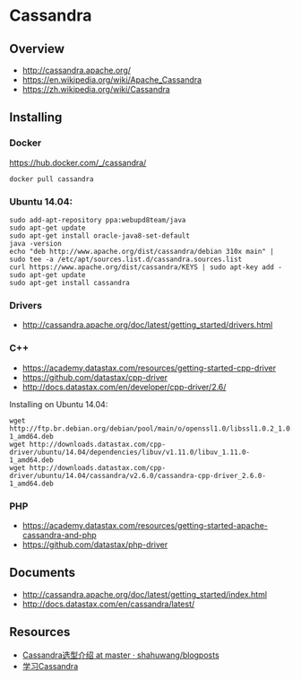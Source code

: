 # Cassandra


## Overview

- http://cassandra.apache.org/
- https://en.wikipedia.org/wiki/Apache_Cassandra
- https://zh.wikipedia.org/wiki/Cassandra


## Installing

### Docker

https://hub.docker.com/_/cassandra/

    docker pull cassandra

### Ubuntu 14.04:

    sudo add-apt-repository ppa:webupd8team/java
    sudo apt-get update
    sudo apt-get install oracle-java8-set-default
    java -version
    echo "deb http://www.apache.org/dist/cassandra/debian 310x main" | sudo tee -a /etc/apt/sources.list.d/cassandra.sources.list
    curl https://www.apache.org/dist/cassandra/KEYS | sudo apt-key add -
    sudo apt-get update
    sudo apt-get install cassandra

### Drivers

- http://cassandra.apache.org/doc/latest/getting_started/drivers.html

### C++

- https://academy.datastax.com/resources/getting-started-cpp-driver
- https://github.com/datastax/cpp-driver
- http://docs.datastax.com/en/developer/cpp-driver/2.6/

Installing on Ubuntu 14.04:

    wget http://ftp.br.debian.org/debian/pool/main/o/openssl1.0/libssl1.0.2_1.0.2k-1_amd64.deb
    wget http://downloads.datastax.com/cpp-driver/ubuntu/14.04/dependencies/libuv/v1.11.0/libuv_1.11.0-1_amd64.deb
    wget http://downloads.datastax.com/cpp-driver/ubuntu/14.04/cassandra/v2.6.0/cassandra-cpp-driver_2.6.0-1_amd64.deb

### PHP

- https://academy.datastax.com/resources/getting-started-apache-cassandra-and-php
- https://github.com/datastax/php-driver


## Documents

- http://cassandra.apache.org/doc/latest/getting_started/index.html
- http://docs.datastax.com/en/cassandra/latest/


## Resources

- [Cassandra选型介绍 at master · shahuwang/blogposts](https://github.com/shahuwang/blogposts/blob/master/Cassandra%E9%80%89%E5%9E%8B%E4%BB%8B%E7%BB%8D.md)
- [学习Cassandra](http://teddymaef.github.io/learncassandra/cn/)
